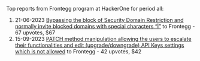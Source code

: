 Top reports from Frontegg program at HackerOne for period all:

1. 21-06-2023 [Bypassing the block of Security Domain Restriction and normally invite blocked domains with special characters “İ”](https://hackerone.com/reports/2033005) to Frontegg - 67 upvotes, $67
2. 15-09-2023 [PATCH method manipulation allowing the users to escalate their functionalities and edit (upgrade/downgrade) API Keys settings which is not allowed](https://hackerone.com/reports/2149124) to Frontegg - 42 upvotes, $42
